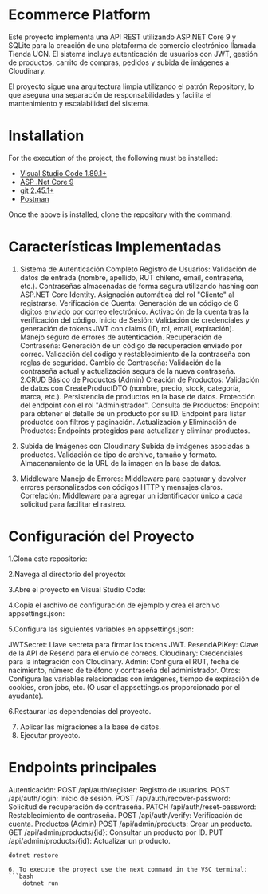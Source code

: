 # Ecommerce Platform

Este proyecto implementa una API REST utilizando ASP.NET Core 9 y SQLite para la creación de una plataforma de comercio electrónico llamada Tienda UCN. El sistema incluye autenticación de usuarios con JWT, gestión de productos, carrito de compras, pedidos y subida de imágenes a Cloudinary.

El proyecto sigue una arquitectura limpia utilizando el patrón Repository, lo que asegura una separación de responsabilidades y facilita el mantenimiento y escalabilidad del sistema.

# Installation

For the execution of the project, the following must be installed:
-   [Visual Studio Code 1.89.1+](https://code.visualstudio.com/)
-   [ASP .Net Core 9](https://dotnet.microsoft.com/en-us/download)
-   [git 2.45.1+](https://git-scm.com/downloads)
-   [Postman](https://www.postman.com/downloads/)

Once the above is installed, clone the repository with the command:


# Características Implementadas
1. Sistema de Autenticación Completo
Registro de Usuarios:
        Validación de datos de entrada (nombre, apellido, RUT chileno, email, contraseña, etc.).
        Contraseñas almacenadas de forma segura utilizando hashing con ASP.NET Core Identity.
        Asignación automática del rol "Cliente" al registrarse.
Verificación de Cuenta:
        Generación de un código de 6 dígitos enviado por correo electrónico.
        Activación de la cuenta tras la verificación del código.
Inicio de Sesión:
        Validación de credenciales y generación de tokens JWT con claims (ID, rol, email, expiración).
        Manejo seguro de errores de autenticación.
Recuperación de Contraseña:
        Generación de un código de recuperación enviado por correo.
        Validación del código y restablecimiento de la contraseña con reglas de seguridad.
Cambio de Contraseña:
        Validación de la contraseña actual y actualización segura de la nueva contraseña.
2.CRUD Básico de Productos (Admin)
Creación de Productos:
    Validación de datos con CreateProductDTO (nombre, precio, stock, categoría, marca, etc.).
    Persistencia de productos en la base de datos.
    Protección del endpoint con el rol "Administrador".
Consulta de Productos:
    Endpoint para obtener el detalle de un producto por su ID.
    Endpoint para listar productos con filtros y paginación.
Actualización y Eliminación de Productos:
    Endpoints protegidos para actualizar y eliminar productos.

3. Subida de Imágenes con Cloudinary
   Subida de imágenes asociadas a productos.
    Validación de tipo de archivo, tamaño y formato.
    Almacenamiento de la URL de la imagen en la base de datos.
4. Middleware
Manejo de Errores:
    Middleware para capturar y devolver errores personalizados con códigos HTTP y mensajes claros.
    Correlación:
    Middleware para agregar un identificador único a cada solicitud para facilitar el rastreo.


# Configuración del Proyecto
1.Clona este repositorio:

2.Navega al directorio del proyecto:

3.Abre el proyecto en Visual Studio Code:

4.Copia el archivo de configuración de ejemplo y crea el archivo appsettings.json:

5.Configura las siguientes variables en appsettings.json:


JWTSecret: Llave secreta para firmar los tokens JWT.
ResendAPIKey: Clave de la API de Resend para el envío de correos.
Cloudinary: Credenciales para la integración con Cloudinary.
Admin: Configura el RUT, fecha de nacimiento, número de teléfono y contraseña del administrador.
Otros: Configura las variables relacionadas con imágenes, tiempo de expiración de cookies, cron jobs, etc.
(O usar el appsettings.cs proporcionado por el ayudante).

6.Restaurar las dependencias del proyecto.

7. Aplicar las migraciones a la base de datos.
8. Ejecutar proyecto.

# Endpoints principales
Autenticación:
    POST /api/auth/register: Registro de usuarios.
    POST /api/auth/login: Inicio de sesión.
    POST /api/auth/recover-password: Solicitud de recuperación de contraseña.
    PATCH /api/auth/reset-password: Restablecimiento de contraseña.
    POST /api/auth/verify: Verificación de cuenta.
Productos (Admin)
    POST /api/admin/products: Crear un producto.
    GET /api/admin/products/{id}: Consultar un producto por ID.
    PUT /api/admin/products/{id}: Actualizar un producto.


    dotnet restore
```
6. To execute the proyect use the next command in the VSC terminal:
```bash
    dotnet run
```
